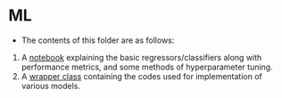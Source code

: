 # ML
- The contents of this folder are as follows:
1. A [notebook](https://github.com/aquantumreality/ML/blob/main/ml.ipynb) explaining the basic regressors/classifiers along with performance metrics, and some methods of hyperparameter tuning. 
2. A [wrapper class](https://github.com/aquantumreality/Analytics-Coords/tree/main/ML/Wrapper%20Class) containing the codes used for implementation of various models. 

 
